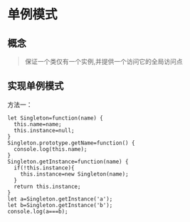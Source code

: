# 单例模式
## 概念
>保证一个类仅有一个实例,并提供一个访问它的全局访问点

## 实现单例模式
方法一：
```ecmascript 6
let Singleton=function(name) {
  this.name=name;
  this.instance=null;
}
Singleton.prototype.getName=function() {
  console.log(this.name);
}
Singleton.getInstance=function(name) {
  if(!this.instance){
  	this.instance=new Singleton(name);
  }
  return this.instance;
}
let a=Singleton.getInstance('a');
let b=Singleton.getInstance('b');
console.log(a===b);
```